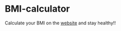 # BMI-calculator
Calculate your BMI on the [website](https://annwanjiku.github.io/BMI-calculator/) and stay healthy!!
